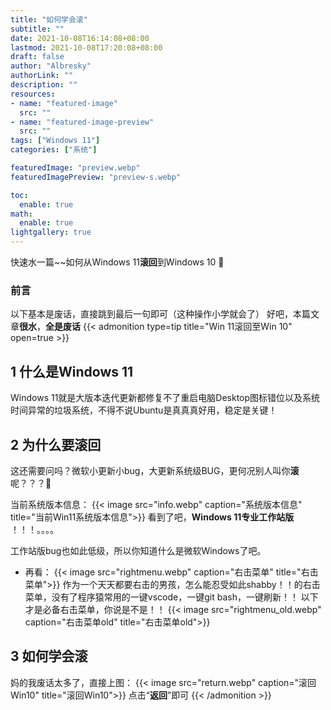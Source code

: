 ```yaml
---
title: "如何学会滚"
subtitle: ""
date: 2021-10-08T16:14:08+08:00
lastmod: 2021-10-08T17:20:08+08:00
draft: false
author: "Albresky"
authorLink: ""
description: ""
resources:
- name: "featured-image"
  src: ""
- name: "featured-image-preview"
  src: ""
tags: ["Windows 11"]
categories: ["系统"]

featuredImage: "preview.webp"
featuredImagePreview: "preview-s.webp"

toc:
  enable: true
math:
  enable: true
lightgallery: true
---
```

快速水一篇~~如何从Windows 11**滚回**到Windows 10 :clown_face:
<!--more-->
### 前言
以下基本是废话，直接跳到最后一句即可（这种操作小学就会了）  好吧，本篇文章**很水**，**全是废话**
{{< admonition type=tip title="Win 11滚回至Win 10" open=true >}}


## 1 什么是Windows 11
Windows 11就是大版本迭代更新都修复不了重启电脑Desktop图标错位以及系统时间异常的垃圾系统，不得不说Ubuntu是真真真好用，稳定是关键！


## 2 为什么要**滚回**
这还需要问吗？微软小更新小bug，大更新系统级BUG，更何况别人叫你**滚**呢？？？:clown_face:

当前系统版本信息：
{{< image src="info.webp" caption="系统版本信息" title="当前Win11系统版本信息">}}
看到了吧，**Windows 11专业工作站版** ！！！。。。。

工作站版bug也如此低级，所以你知道什么是微软Windows了吧。
 - 再看：
  {{< image src="rightmenu.webp" caption="右击菜单" title="右击菜单">}}
  作为一个天天都要右击的男孩，怎么能忍受如此shabby！！的右击菜单，没有了程序猿常用的一键vscode，一键git bash，一键刷新！！
  以下才是必备右击菜单，你说是不是！！
    {{< image src="rightmenu_old.webp" caption="右击菜单old" title="右击菜单old">}}


## 3 如何学会**滚**
妈的我废话太多了，直接上图：
  {{< image src="return.webp" caption="滚回Win10" title="滚回Win10">}}
点击“**返回**”即可
{{< /admonition >}}　　